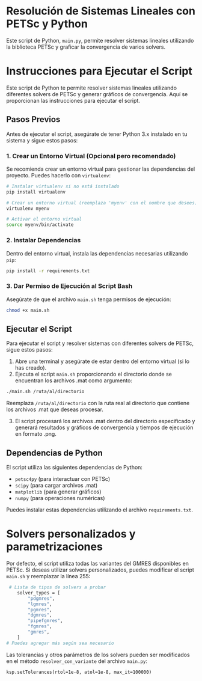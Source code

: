 # Resolución de Sistemas Lineales con PETSc y Python

Este script de Python, `main.py`, permite resolver sistemas lineales utilizando la biblioteca PETSc y graficar la convergencia de varios solvers. 



# Instrucciones para Ejecutar el Script

Este script de Python te permite resolver sistemas lineales utilizando diferentes solvers de PETSc y generar gráficos de convergencia. Aquí se proporcionan las instrucciones para ejecutar el script.

## Pasos Previos

Antes de ejecutar el script, asegúrate de tener Python 3.x instalado en tu sistema y sigue estos pasos:

### 1. Crear un Entorno Virtual (Opcional pero recomendado)

Se recomienda crear un entorno virtual para gestionar las dependencias del proyecto. Puedes hacerlo con `virtualenv`:

```bash
# Instalar virtualenv si no está instalado
pip install virtualenv

# Crear un entorno virtual (reemplaza 'myenv' con el nombre que desees)
virtualenv myenv

# Activar el entorno virtual
source myenv/bin/activate
```

### 2. Instalar Dependencias

Dentro del entorno virtual, instala las dependencias necesarias utilizando `pip`:

```bash
pip install -r requirements.txt
```

### 3. Dar Permiso de Ejecución al Script Bash

Asegúrate de que el archivo `main.sh` tenga permisos de ejecución:

```bash
chmod +x main.sh
```

## Ejecutar el Script

Para ejecutar el script y resolver sistemas con diferentes solvers de PETSc, sigue estos pasos:

1. Abre una terminal y asegúrate de estar dentro del entorno virtual (si lo has creado).
2. Ejecuta el script `main.sh` proporcionando el directorio donde se encuentran los archivos .mat como argumento:

```bash
./main.sh /ruta/al/directorio
```

Reemplaza `/ruta/al/directorio` con la ruta real al directorio que contiene los archivos .mat que deseas procesar.

3. El script procesará los archivos .mat dentro del directorio especificado y generará resultados y gráficos de convergencia y tiempos de ejecución en formato .png.

## Dependencias de Python

El script utiliza las siguientes dependencias de Python:

- `petsc4py` (para interactuar con PETSc)
- `scipy` (para cargar archivos .mat)
- `matplotlib` (para generar gráficos)
- `numpy` (para operaciones numéricas)

Puedes instalar estas dependencias utilizando el archivo `requirements.txt`.

# Solvers personalizados y parametrizaciones
Por defecto, el script utiliza todas las variantes del GMRES disponibles en PETSc. Si deseas utilizar solvers personalizados, puedes modificar el script `main.sh` y reemplazar la línea 255:

```bash
 # Lista de tipos de solvers a probar
    solver_types = [
        "pdgmres",
        "lgmres",
        "pgmres",
        "dgmres",
        "pipefgmres",
        "fgmres",
        "gmres",
    ] 
# Puedes agregar más según sea necesario
```

Las tolerancias y otros parámetros de los solvers pueden ser modificados en el método `resolver_con_variante` del archivo `main.py`:
```
ksp.setTolerances(rtol=1e-8, atol=1e-8, max_it=100000)
```